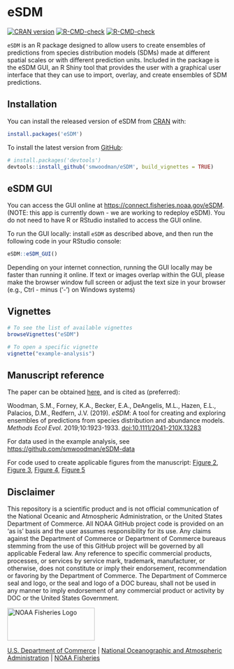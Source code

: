 
# eSDM

<!-- badges: start -->

[![CRAN version](http://www.r-pkg.org/badges/version/eSDM)](https://cran.r-project.org/package=eSDM)
[![R-CMD-check](https://github.com/smwoodman/eSDM/actions/workflows/R-CMD-check.yaml/badge.svg)](https://github.com/smwoodman/eSDM/actions/workflows/R-CMD-check.yaml)
[![R-CMD-check](https://github.com/SWFSC/eSDM/actions/workflows/R-CMD-check.yaml/badge.svg)](https://github.com/SWFSC/eSDM/actions/workflows/R-CMD-check.yaml)
<!-- badges: end -->

`eSDM` is an R package designed to allow users to create ensembles of predictions from species distribution models (SDMs) made at different spatial scales or with different prediction units. Included in the package is the eSDM GUI, an R Shiny tool that provides the user with a graphical user interface that they can use to import, overlay, and create ensembles of SDM predictions.

## Installation

You can install the released version of eSDM from [CRAN](https://CRAN.R-project.org) with:

``` r
install.packages('eSDM')
```

To install the latest version from [GitHub](https://github.com):

``` r
# install.packages('devtools')
devtools::install_github('smwoodman/eSDM', build_vignettes = TRUE)
```

## eSDM GUI

You can access the GUI online at <https://connect.fisheries.noaa.gov/eSDM>. (NOTE: this app is currently down - we are working to redeploy eSDM). You do not need to have R or RStudio installed to access the GUI online.

To run the GUI locally: install `eSDM` as described above, and then run the following code in your RStudio console:

``` r
eSDM::eSDM_GUI()
```

Depending on your internet connection, running the GUI locally may be faster than running it online. If text or images overlap within the GUI, please make the browser window full screen or adjust the text size in your browser (e.g., Ctrl - minus (‘-’) on Windows systems)

## Vignettes

``` r
# To see the list of available vignettes
browseVignettes("eSDM") 

# To open a specific vignette
vignette("example-analysis")
```

## Manuscript reference

The paper can be obtained [here](https://doi.org/10.1111/2041-210X.13283), and is cited as (preferred):

Woodman, S.M., Forney, K.A., Becker, E.A., DeAngelis, M.L., Hazen, E.L., Palacios, D.M., Redfern, J.V. (2019). *eSDM*: A tool for creating and exploring ensembles of predictions from species distribution and abundance models. *Methods Ecol Evol*. 2019;10:1923-1933. <doi:10.1111/2041-210X.13283>

For data used in the example analysis, see <https://github.com/smwoodman/eSDM-data>

For code used to create applicable figures from the manuscript: [Figure 2](https://github.com/swfsc/eSDM/blob/master/data-raw/figure2_overlay.R), [Figure 3](https://github.com/swfsc/eSDM/blob/master/data-raw/figure3.R), [Figure 4](https://github.com/swfsc/eSDM/blob/master/data-raw/figure4.R), [Figure 5](https://github.com/swfsc/eSDM/blob/master/data-raw/figure5.R)

## Disclaimer

This repository is a scientific product and is not official communication of the National Oceanic and Atmospheric Administration, or the United States Department of Commerce. All NOAA GitHub project code is provided on an ‘as is’ basis and the user assumes responsibility for its use. Any claims against the Department of Commerce or Department of Commerce bureaus stemming from the use of this GitHub project will be governed by all applicable Federal law. Any reference to specific commercial products, processes, or services by service mark, trademark, manufacturer, or otherwise, does not constitute or imply their endorsement, recommendation or favoring by the Department of Commerce. The Department of Commerce seal and logo, or the seal and logo of a DOC bureau, shall not be used in any manner to imply endorsement of any commercial product or activity by DOC or the United States Government.

<img src="https://raw.githubusercontent.com/nmfs-fish-tools/nmfspalette/main/man/figures/noaa-fisheries-rgb-2line-horizontal-small.png" alt="NOAA Fisheries Logo" width="200" style="height: 75px !important;"/>

[U.S. Department of Commerce](https://www.commerce.gov/) \| [National Oceanographic and Atmospheric Administration](https://www.noaa.gov) \| [NOAA Fisheries](https://www.fisheries.noaa.gov/)
